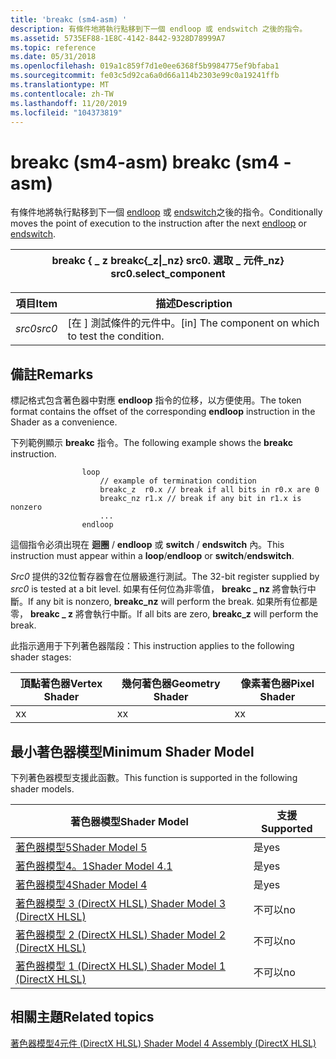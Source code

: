 ```yaml
---
title: 'breakc (sm4-asm) '
description: 有條件地將執行點移到下一個 endloop 或 endswitch 之後的指令。
ms.assetid: 5735EF88-1E8C-4142-8442-9328D78999A7
ms.topic: reference
ms.date: 05/31/2018
ms.openlocfilehash: 019a1c859f7d1e0ee6368f5b9984775ef9bfaba1
ms.sourcegitcommit: fe03c5d92ca6a0d66a114b2303e99c0a19241ffb
ms.translationtype: MT
ms.contentlocale: zh-TW
ms.lasthandoff: 11/20/2019
ms.locfileid: "104373819"
---
```

# <a name="breakc-sm4---asm"></a><span data-ttu-id="9b563-103">breakc (sm4-asm) </span><span class="sxs-lookup"><span data-stu-id="9b563-103">breakc (sm4 - asm)</span></span>

<span data-ttu-id="9b563-104">有條件地將執行點移到下一個 [endloop](endloop--sm4---asm-.md) 或 [endswitch](endswitch--sm4---asm-.md)之後的指令。</span><span class="sxs-lookup"><span data-stu-id="9b563-104">Conditionally moves the point of execution to the instruction after the next [endloop](endloop--sm4---asm-.md) or [endswitch](endswitch--sm4---asm-.md).</span></span>



| <span data-ttu-id="9b563-105">breakc { \_ z </span><span class="sxs-lookup"><span data-stu-id="9b563-105">breakc{\_z</span></span>\|<span data-ttu-id="9b563-106">\_nz} src0. 選取 \_ 元件</span><span class="sxs-lookup"><span data-stu-id="9b563-106">\_nz} src0.select\_component</span></span> |
|------------------------------------------|



 



| <span data-ttu-id="9b563-107">項目</span><span class="sxs-lookup"><span data-stu-id="9b563-107">Item</span></span>                                                            | <span data-ttu-id="9b563-108">描述</span><span class="sxs-lookup"><span data-stu-id="9b563-108">Description</span></span>                                                     |
|-----------------------------------------------------------------|-----------------------------------------------------------------|
| <span data-ttu-id="9b563-109"><span id="src0"></span><span id="SRC0"></span>*src0*</span><span class="sxs-lookup"><span data-stu-id="9b563-109"><span id="src0"></span><span id="SRC0"></span>*src0*</span></span><br/> | <span data-ttu-id="9b563-110">\[在 \] 測試條件的元件中。</span><span class="sxs-lookup"><span data-stu-id="9b563-110">\[in\] The component on which to test the condition.</span></span><br/> |



 

## <a name="remarks"></a><span data-ttu-id="9b563-111">備註</span><span class="sxs-lookup"><span data-stu-id="9b563-111">Remarks</span></span>

<span data-ttu-id="9b563-112">標記格式包含著色器中對應 **endloop** 指令的位移，以方便使用。</span><span class="sxs-lookup"><span data-stu-id="9b563-112">The token format contains the offset of the corresponding **endloop** instruction in the Shader as a convenience.</span></span>

<span data-ttu-id="9b563-113">下列範例顯示 **breakc** 指令。</span><span class="sxs-lookup"><span data-stu-id="9b563-113">The following example shows the **breakc** instruction.</span></span>


```
                loop
                    // example of termination condition
                    breakc_z  r0.x // break if all bits in r0.x are 0
                    breakc_nz r1.x // break if any bit in r1.x is nonzero
                    ...
                endloop

```



<span data-ttu-id="9b563-114">這個指令必須出現在 **迴圈** / **endloop** 或 **switch** / **endswitch** 內。</span><span class="sxs-lookup"><span data-stu-id="9b563-114">This instruction must appear within a **loop**/**endloop** or **switch**/**endswitch**.</span></span>

<span data-ttu-id="9b563-115">*Src0* 提供的32位暫存器會在位層級進行測試。</span><span class="sxs-lookup"><span data-stu-id="9b563-115">The 32-bit register supplied by *src0* is tested at a bit level.</span></span> <span data-ttu-id="9b563-116">如果有任何位為非零值， **breakc \_ nz** 將會執行中斷。</span><span class="sxs-lookup"><span data-stu-id="9b563-116">If any bit is nonzero, **breakc\_nz** will perform the break.</span></span> <span data-ttu-id="9b563-117">如果所有位都是零， **breakc \_ z** 將會執行中斷。</span><span class="sxs-lookup"><span data-stu-id="9b563-117">If all bits are zero, **breakc\_z** will perform the break.</span></span>

<span data-ttu-id="9b563-118">此指示適用于下列著色器階段：</span><span class="sxs-lookup"><span data-stu-id="9b563-118">This instruction applies to the following shader stages:</span></span>



| <span data-ttu-id="9b563-119">頂點著色器</span><span class="sxs-lookup"><span data-stu-id="9b563-119">Vertex Shader</span></span> | <span data-ttu-id="9b563-120">幾何著色器</span><span class="sxs-lookup"><span data-stu-id="9b563-120">Geometry Shader</span></span> | <span data-ttu-id="9b563-121">像素著色器</span><span class="sxs-lookup"><span data-stu-id="9b563-121">Pixel Shader</span></span> |
|---------------|-----------------|--------------|
| <span data-ttu-id="9b563-122">x</span><span class="sxs-lookup"><span data-stu-id="9b563-122">x</span></span>             | <span data-ttu-id="9b563-123">x</span><span class="sxs-lookup"><span data-stu-id="9b563-123">x</span></span>               | <span data-ttu-id="9b563-124">x</span><span class="sxs-lookup"><span data-stu-id="9b563-124">x</span></span>            |



 

## <a name="minimum-shader-model"></a><span data-ttu-id="9b563-125">最小著色器模型</span><span class="sxs-lookup"><span data-stu-id="9b563-125">Minimum Shader Model</span></span>

<span data-ttu-id="9b563-126">下列著色器模型支援此函數。</span><span class="sxs-lookup"><span data-stu-id="9b563-126">This function is supported in the following shader models.</span></span>



| <span data-ttu-id="9b563-127">著色器模型</span><span class="sxs-lookup"><span data-stu-id="9b563-127">Shader Model</span></span>                                              | <span data-ttu-id="9b563-128">支援</span><span class="sxs-lookup"><span data-stu-id="9b563-128">Supported</span></span> |
|-----------------------------------------------------------|-----------|
| [<span data-ttu-id="9b563-129">著色器模型5</span><span class="sxs-lookup"><span data-stu-id="9b563-129">Shader Model 5</span></span>](d3d11-graphics-reference-sm5.md)        | <span data-ttu-id="9b563-130">是</span><span class="sxs-lookup"><span data-stu-id="9b563-130">yes</span></span>       |
| [<span data-ttu-id="9b563-131">著色器模型4。1</span><span class="sxs-lookup"><span data-stu-id="9b563-131">Shader Model 4.1</span></span>](dx-graphics-hlsl-sm4.md)              | <span data-ttu-id="9b563-132">是</span><span class="sxs-lookup"><span data-stu-id="9b563-132">yes</span></span>       |
| [<span data-ttu-id="9b563-133">著色器模型4</span><span class="sxs-lookup"><span data-stu-id="9b563-133">Shader Model 4</span></span>](dx-graphics-hlsl-sm4.md)                | <span data-ttu-id="9b563-134">是</span><span class="sxs-lookup"><span data-stu-id="9b563-134">yes</span></span>       |
| [<span data-ttu-id="9b563-135">著色器模型 3 (DirectX HLSL) </span><span class="sxs-lookup"><span data-stu-id="9b563-135">Shader Model 3 (DirectX HLSL)</span></span>](dx-graphics-hlsl-sm3.md) | <span data-ttu-id="9b563-136">不可以</span><span class="sxs-lookup"><span data-stu-id="9b563-136">no</span></span>        |
| [<span data-ttu-id="9b563-137">著色器模型 2 (DirectX HLSL) </span><span class="sxs-lookup"><span data-stu-id="9b563-137">Shader Model 2 (DirectX HLSL)</span></span>](dx-graphics-hlsl-sm2.md) | <span data-ttu-id="9b563-138">不可以</span><span class="sxs-lookup"><span data-stu-id="9b563-138">no</span></span>        |
| [<span data-ttu-id="9b563-139">著色器模型 1 (DirectX HLSL) </span><span class="sxs-lookup"><span data-stu-id="9b563-139">Shader Model 1 (DirectX HLSL)</span></span>](dx-graphics-hlsl-sm1.md) | <span data-ttu-id="9b563-140">不可以</span><span class="sxs-lookup"><span data-stu-id="9b563-140">no</span></span>        |



 

## <a name="related-topics"></a><span data-ttu-id="9b563-141">相關主題</span><span class="sxs-lookup"><span data-stu-id="9b563-141">Related topics</span></span>

<dl> <dt>

[<span data-ttu-id="9b563-142">著色器模型4元件 (DirectX HLSL) </span><span class="sxs-lookup"><span data-stu-id="9b563-142">Shader Model 4 Assembly (DirectX HLSL)</span></span>](dx-graphics-hlsl-sm4-asm.md)
</dt> </dl>

 

 





